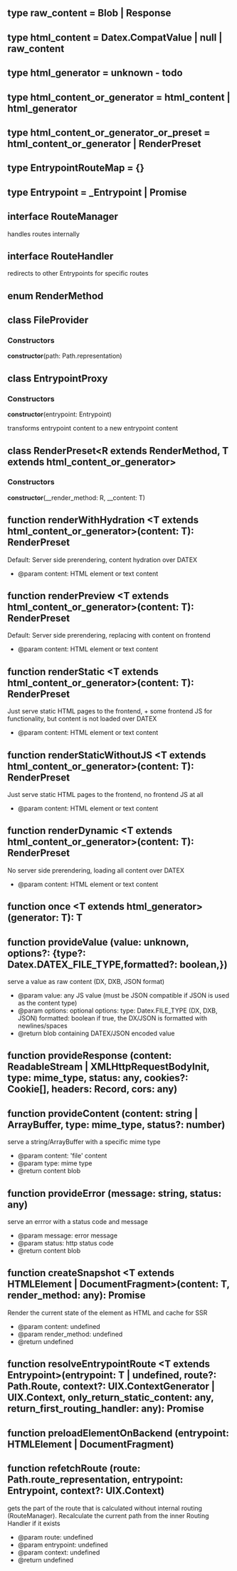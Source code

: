 ## type **raw_content** = Blob | Response

## type **html_content** = Datex.CompatValue | null | raw_content

## type **html_generator** = unknown - todo

## type **html_content_or_generator** = html_content | html_generator

## type **html_content_or_generator_or_preset** = html_content_or_generator | RenderPreset

## type **EntrypointRouteMap** = {}

## type **Entrypoint** = _Entrypoint | Promise

## interface **RouteManager**
handles routes internally

## interface **RouteHandler**
redirects to other Entrypoints for specific routes

## enum **RenderMethod**

## class **FileProvider**
### Constructors
 **constructor**(path: Path.representation)



## class **EntrypointProxy**
### Constructors
 **constructor**(entrypoint: Entrypoint)


transforms entrypoint content to a new entrypoint content

## class **RenderPreset**\<R extends RenderMethod, T extends html_content_or_generator>
### Constructors
 **constructor**(__render_method: R, __content: T)



## function **renderWithHydration** \<T extends html_content_or_generator>(content: T): RenderPreset


Default: Server side prerendering, content hydration over DATEX
 * @param content: HTML element or text content

## function **renderPreview** \<T extends html_content_or_generator>(content: T): RenderPreset


Default: Server side prerendering, replacing with content on frontend
 * @param content: HTML element or text content

## function **renderStatic** \<T extends html_content_or_generator>(content: T): RenderPreset


Just serve static HTML pages to the frontend, + some frontend JS for functionality,
but content is not loaded over DATEX
 * @param content: HTML element or text content

## function **renderStaticWithoutJS** \<T extends html_content_or_generator>(content: T): RenderPreset


Just serve static HTML pages to the frontend, no frontend JS at all
 * @param content: HTML element or text content

## function **renderDynamic** \<T extends html_content_or_generator>(content: T): RenderPreset


No server side prerendering, loading all content over DATEX
 * @param content: HTML element or text content

## function **once** \<T extends html_generator>(generator: T): T



## function **provideValue** (value: unknown, options?: {type?: Datex.DATEX_FILE_TYPE,formatted?: boolean,})


serve a value as raw content (DX, DXB, JSON format)
 * @param value: any JS value (must be JSON compatible if JSON is used as the content type)
 * @param options: optional options:
type: Datex.FILE_TYPE (DX, DXB, JSON)
formatted: boolean if true, the DX/JSON is formatted with newlines/spaces
 * @return blob containing DATEX/JSON encoded value

## function **provideResponse** (content: ReadableStream | XMLHttpRequestBodyInit, type: mime_type, status: any, cookies?: Cookie[], headers: Record, cors: any)



## function **provideContent** (content: string | ArrayBuffer, type: mime_type, status?: number)


serve a string/ArrayBuffer with a specific mime type
 * @param content: 'file' content
 * @param type: mime type
 * @return content blob

## function **provideError** (message: string, status: any)


serve an errror with a status code and message
 * @param message: error message
 * @param status: http status code
 * @return content blob

## function **createSnapshot** \<T extends HTMLElement | DocumentFragment>(content: T, render_method: any): Promise


Render the current state of the element as HTML and cache for SSR
 * @param content: undefined
 * @param render_method: undefined
 * @return undefined

## function **resolveEntrypointRoute** \<T extends Entrypoint>(entrypoint: T | undefined, route?: Path.Route, context?: UIX.ContextGenerator | UIX.Context, only_return_static_content: any, return_first_routing_handler: any): Promise



## function **preloadElementOnBackend** (entrypoint: HTMLElement | DocumentFragment)



## function **refetchRoute** (route: Path.route_representation, entrypoint: Entrypoint, context?: UIX.Context)


gets the part of the route that is calculated without internal routing (RouteManager). 
Recalculate the current path from the inner Routing Handler if it exists
 * @param route: undefined
 * @param entrypoint: undefined
 * @param context: undefined
 * @return undefined

